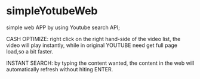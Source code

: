# simpleYotubeWeb
simple web APP by using Youtube search API;

CASH OPTIMIZE: right click on the right hand-side of the video list, the video will play instantly, while in original YOUTUBE need get full page load,so a bit faster.

INSTANT SEARCH: by typing the content wanted, the content in the web will automatically refresh without hiting ENTER.

